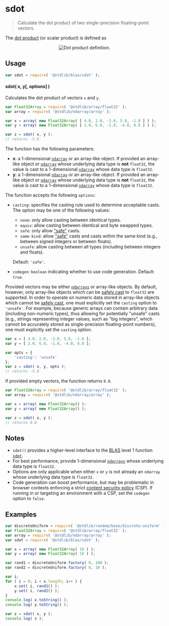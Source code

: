<!--

@license Apache-2.0

Copyright (c) 2020 The Stdlib Authors.

Licensed under the Apache License, Version 2.0 (the "License");
you may not use this file except in compliance with the License.
You may obtain a copy of the License at

   http://www.apache.org/licenses/LICENSE-2.0

Unless required by applicable law or agreed to in writing, software
distributed under the License is distributed on an "AS IS" BASIS,
WITHOUT WARRANTIES OR CONDITIONS OF ANY KIND, either express or implied.
See the License for the specific language governing permissions and
limitations under the License.

-->

# sdot

> Calculate the dot product of two single-precision floating-point vectors.

<section class="intro">

The [dot product][dot-product] (or scalar product) is defined as

<!-- <equation class="equation" label="eq:dot_product" align="center" raw="\mathbf{x}\cdot\mathbf{y} = \sum_{i=0}^{N-1} x_i y_i = x_0 y_0 + x_1 y_1 + \ldots + x_{N-1} y_{N-1}" alt="Dot product definition."> -->

<div class="equation" align="center" data-raw-text="\mathbf{x}\cdot\mathbf{y} = \sum_{i=0}^{N-1} x_i y_i = x_0 y_0 + x_1 y_1 + \ldots + x_{N-1} y_{N-1}" data-equation="eq:dot_product">
    <img src="" alt="Dot product definition.">
    <br>
</div>

<!-- </equation> -->

</section>

<!-- /.intro -->

<section class="usage">

## Usage

```javascript
var sdot = require( '@stdlib/blas/sdot' );
```

#### sdot( x, y\[, options] )

Calculates the dot product of vectors `x` and `y`.

```javascript
var Float32Array = require( '@stdlib/array/float32' );
var array = require( '@stdlib/ndarray/array' );

var x = array( new Float32Array( [ 4.0, 2.0, -3.0, 5.0, -1.0 ] ) );
var y = array( new Float32Array( [ 2.0, 6.0, -1.0, -4.0, 8.0 ] ) );

var z = sdot( x, y );
// returns -5.0
```

The function has the following parameters:

-   **x**: a 1-dimensional [`ndarray`][@stdlib/ndarray/array] or an array-like object. If provided an array-like object or [`ndarray`][@stdlib/ndarray/array] whose underlying data type is **not** `float32`, the value is cast to a 1-dimensional [`ndarray`][@stdlib/ndarray/array] whose data type is `float32`.
-   **y**: a 1-dimensional [`ndarray`][@stdlib/ndarray/array] or an array-like object. If provided an array-like object or [`ndarray`][@stdlib/ndarray/array] whose underlying data type is **not** `float32`, the value is cast to a 1-dimensional [`ndarray`][@stdlib/ndarray/array] whose data type is `float32`.

The function accepts the following `options`:

-   `casting`: specifies the casting rule used to determine acceptable casts. The option may be one of the following values:

    -   `none`: only allow casting between identical types.
    -   `equiv`: allow casting between identical and byte swapped types.
    -   `safe`: only allow ["safe"][@stdlib/ndarray/safe-casts] casts.
    -   `same-kind`: allow ["safe"][@stdlib/ndarray/safe-casts] casts and casts within the same kind (e.g., between signed integers or between floats).
    -   `unsafe`: allow casting between all types (including between integers and floats).

    Default: `'safe'`.

-   `codegen`: `boolean` indicating whether to use code generation. Default: `true`.

Provided vectors may be either [`ndarrays`][@stdlib/ndarray/array] or array-like objects. By default, however, only array-like objects which can be [safely cast][@stdlib/ndarray/safe-casts] to `float32` are supported. In order to operate on numeric data stored in array-like objects which cannot be [safely cast][@stdlib/ndarray/safe-casts], one must explicitly set the `casting` option to `'unsafe'`. For example, because generic arrays can contain arbitrary data (including non-numeric types), thus allowing for potentially "unsafe" casts (e.g., strings representing integer values, such as "big integers", which cannot be accurately stored as single-precision floating-point numbers), one must explicitly set the `casting` option.

```javascript
var x = [ 4.0, 2.0, -3.0, 5.0, -1.0 ];
var y = [ 2.0, 6.0, -1.0, -4.0, 8.0 ];

var opts = {
    'casting': 'unsafe'
};
var z = sdot( x, y, opts );
// returns -5.0
```

If provided empty vectors, the function returns `0.0`.

```javascript
var Float32Array = require( '@stdlib/array/float32' );
var array = require( '@stdlib/ndarray/array' );

var x = array( new Float32Array() );
var y = array( new Float32Array() );

var z = sdot( x, y );
// returns 0.0
```

</section>

<!-- /.usage -->

<section class="notes">

## Notes

-   `sdot()` provides a higher-level interface to the [BLAS][blas] level 1 function [`sdot`][@stdlib/blas/base/sdot].
-   For best performance, provide 1-dimensional [`ndarrays`][@stdlib/ndarray/array] whose underlying data type is `float32`.
-   Options are only applicable when either `x` or `y` is not already an `ndarray` whose underlying data type is `float32`.
-   Code generation can boost performance, but may be problematic in browser contexts enforcing a strict [content security policy][mdn-csp] (CSP). If running in or targeting an environment with a CSP, set the `codegen` option to `false`.

</section>

<!-- /.notes -->

<section class="examples">

## Examples

<!-- eslint no-undef: "error" -->

```javascript
var discreteUniform = require( '@stdlib/random/base/discrete-uniform' );
var Float32Array = require( '@stdlib/array/float32' );
var array = require( '@stdlib/ndarray/array' );
var sdot = require( '@stdlib/blas/sdot' );

var x = array( new Float32Array( 10 ) );
var y = array( new Float32Array( 10 ) );

var rand1 = discreteUniform.factory( 0, 100 );
var rand2 = discreteUniform.factory( 0, 10 );

var i;
for ( i = 0; i < x.length; i++ ) {
    x.set( i, rand1() );
    y.set( i, rand2() );
}
console.log( x.toString() );
console.log( y.toString() );

var z = sdot( x, y );
console.log( z );
```

</section>

<!-- /.examples -->

<section class="links">

[dot-product]: https://en.wikipedia.org/wiki/Dot_product

[mdn-csp]: https://developer.mozilla.org/en-US/docs/Web/HTTP/CSP

[blas]: http://www.netlib.org/blas

[@stdlib/blas/base/sdot]: https://github.com/stdlib-js/stdlib

[@stdlib/ndarray/array]: https://github.com/stdlib-js/stdlib

[@stdlib/ndarray/safe-casts]: https://github.com/stdlib-js/stdlib

</section>

<!-- /.links -->
